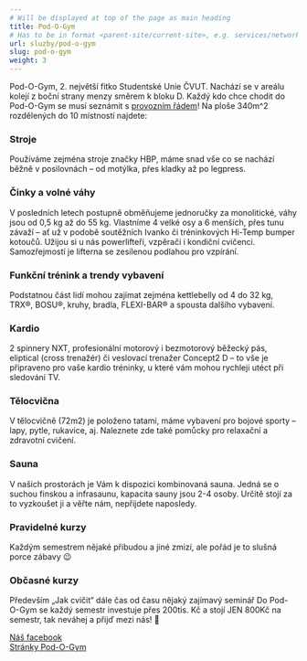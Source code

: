 ```yaml
---
# Will be displayed at top of the page as main heading
title: Pod-O-Gym
# Has to be in format <parent-site/current-site>, e.g. services/network (notice missing slash at the beginning)
url: sluzby/pod-o-gym
slug: pod-o-gym
weight: 3
---
```


Pod-O-Gym, 2. největší fitko Studentské Unie ČVUT. Nachází se v areálu kolejí z boční strany menzy směrem k bloku D.
Každý kdo chce chodit do Pod-O-Gym se musí seznámit s [provozním řádem](https://gym.pod.cvut.cz/provozni_rad.pdf)!
Na ploše 340m^2 rozdělených do 10 místností najdete:

### Stroje

Používáme zejména stroje značky HBP, máme snad vše co se nachází běžně v posilovnách – od motýlka, přes kladky až po legpress.

### Činky a volné váhy

V posledních letech postupně obměňujeme jednoručky za monolitické, váhy jsou od 0,5 kg až do 55 kg. Vlastníme 4 velké osy a 6 menších, přes tunu závaží – ať už v podobě soutěžních Ivanko či tréninkových Hi-Temp bumper kotoučů. Užijou si u nás powerlifteři, vzpěrači i kondiční cvičenci. Samozřejmostí je lifterna se zesílenou podlahou pro vzpírání.

### Funkční trénink a trendy vybavení

Podstatnou část lidí mohou zajímat zejména kettlebelly od 4 do 32 kg, TRX®, BOSU®, kruhy, bradla, FLEXI-BAR® a spousta dalšího vybavení.

### Kardio

2 spinnery NXT, profesionální motorový i bezmotorový běžecký pás, eliptical (cross trenažér) či veslovací trenažer Concept2 D – to vše je připraveno pro vaše kardio tréninky, u které vám mohou rychleji utéct při sledování TV.

### Tělocvična

V tělocvičně (72m2) je položeno tatami, máme vybavení pro bojové sporty – lapy, pytle, rukavice, aj. Naleznete zde také pomůcky pro relaxační a zdravotní cvičení.

### Sauna

V našich prostorách je Vám k dispozici kombinovaná sauna. Jedná se o suchou finskou a infrasaunu, kapacita sauny jsou 2-4 osoby. Určitě stojí za to vyzkoušet ji a věřte nám, nepřijdete naposledy.

### Pravidelné kurzy

Každým semestrem nějaké přibudou a jiné zmizí, ale pořád je to slušná porce zábavy 😉

### Občasné kurzy

Především „Jak cvičit“ dále čas od času nějaký zajímavý seminář
Do Pod-O-Gym se každý semestr investuje přes 200tis. Kč a stojí JEN 800Kč na semestr, tak neváhej a přijď mezi nás! 🙂

[Náš facebook](https://www.facebook.com/podogym)\
[Stránky Pod-O-Gym](https://gym.pod.cvut.cz/)
